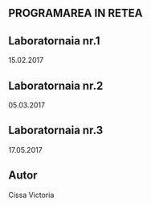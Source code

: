 ## PROGRAMAREA IN RETEA

## Laboratornaia nr.1
15.02.2017

## Laboratornaia nr.2
05.03.2017

## Laboratornaia nr.3
17.05.2017

## Autor
Cissa Victoria
